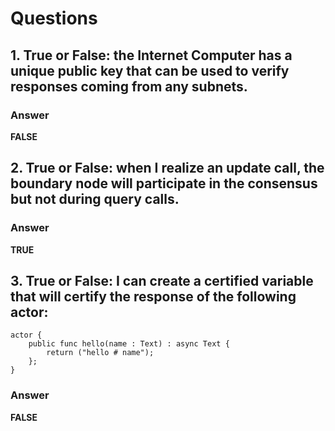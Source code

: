 # Questions

## 1. True or False: the Internet Computer has a unique public key that can be used to verify responses coming from any subnets.
    
### Answer
    
**FALSE**

## 2. True or False: when I realize an update call, the boundary node will participate in the consensus but not during query calls.

### Answer

**TRUE**


## 3. True or False: I can create a certified variable that will certify the response of the following actor:

```motoko
actor {
    public func hello(name : Text) : async Text {
        return ("hello # name");
    };
}
```

### Answer
**FALSE**



